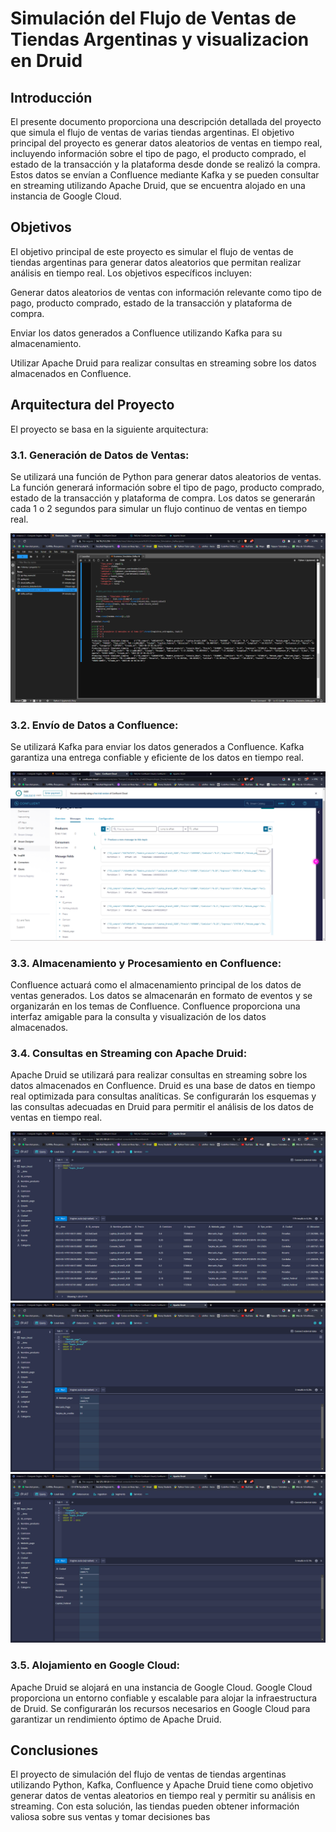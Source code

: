 # Simulación del Flujo de Ventas de Tiendas Argentinas y visualizacion en Druid

## Introducción
El presente documento proporciona una descripción detallada del proyecto que simula el flujo de ventas de varias tiendas argentinas. El objetivo principal del proyecto es generar datos aleatorios de ventas en tiempo real, incluyendo información sobre el tipo de pago, el producto comprado, el estado de la transacción y la plataforma desde donde se realizó la compra. Estos datos se envían a Confluence mediante Kafka y se pueden consultar en streaming utilizando Apache Druid, que se encuentra alojado en una instancia de Google Cloud.

## Objetivos
El objetivo principal de este proyecto es simular el flujo de ventas de tiendas argentinas para generar datos aleatorios que permitan realizar análisis en tiempo real. Los objetivos específicos incluyen:

Generar datos aleatorios de ventas con información relevante como tipo de pago, producto comprado, estado de la transacción y plataforma de compra.

Enviar los datos generados a Confluence utilizando Kafka para su almacenamiento.

Utilizar Apache Druid para realizar consultas en streaming sobre los datos almacenados en Confluence.

## Arquitectura del Proyecto
El proyecto se basa en la siguiente arquitectura:
### 3.1. Generación de Datos de Ventas:

Se utilizará una función de Python para generar datos aleatorios de ventas.
La función generará información sobre el tipo de pago, producto comprado, estado de la transacción y plataforma de compra.
Los datos se generarán cada 1 o 2 segundos para simular un flujo continuo de ventas en tiempo real.

![Jupyter](https://raw.githubusercontent.com/BonfantiMatias/images/main/jupyter_ecomerce.png)


### 3.2. Envío de Datos a Confluence:

Se utilizará Kafka para enviar los datos generados a Confluence.
Kafka garantiza una entrega confiable y eficiente de los datos en tiempo real.

![Kafka](https://github.com/BonfantiMatias/images/blob/main/kafka_ecomerce.png?raw=true)


### 3.3. Almacenamiento y Procesamiento en Confluence:

Confluence actuará como el almacenamiento principal de los datos de ventas generados.
Los datos se almacenarán en formato de eventos y se organizarán en los temas de Confluence.
Confluence proporciona una interfaz amigable para la consulta y visualización de los datos almacenados.

### 3.4. Consultas en Streaming con Apache Druid:

Apache Druid se utilizará para realizar consultas en streaming sobre los datos almacenados en Confluence.
Druid es una base de datos en tiempo real optimizada para consultas analíticas.
Se configurarán los esquemas y las consultas adecuadas en Druid para permitir el análisis de los datos de ventas en tiempo real.

![Druid1](https://github.com/BonfantiMatias/images/blob/main/Druid_1.png?raw=true)
![Druid2](https://github.com/BonfantiMatias/images/blob/main/Druid_2.png?raw=true)
![Druid2](https://github.com/BonfantiMatias/images/blob/main/Druid_3.png?raw=true)


### 3.5. Alojamiento en Google Cloud:

Apache Druid se alojará en una instancia de Google Cloud.
Google Cloud proporciona un entorno confiable y escalable para alojar la infraestructura de Druid.
Se configurarán los recursos necesarios en Google Cloud para garantizar un rendimiento óptimo de Apache Druid.

## Conclusiones
El proyecto de simulación del flujo de ventas de tiendas argentinas utilizando Python, Kafka, Confluence y Apache Druid tiene como objetivo generar datos de ventas aleatorios en tiempo real y permitir su análisis en streaming. Con esta solución, las tiendas pueden obtener información valiosa sobre sus ventas y tomar decisiones bas